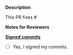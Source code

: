 **Description**

This PR fixes #

**Notes for Reviewers**


**[Signed commits](../CONTRIBUTING.md#signing-off-on-commits-developer-certificate-of-origin)**
- [ ] Yes, I signed my commits.
 
<!--
Thank you for contributing to LocalAI! 

Contributing Conventions
-------------------------

The draft above helps to give a quick overview of your PR.

Remember to remove this comment and to at least:

1. Include descriptive PR titles with [<component-name>] prepended. We use [conventional commits](https://www.conventionalcommits.org/en/v1.0.0/).
2. Build and test your changes before submitting a PR (`make build`). 
3. Sign your commits
4. **Tag maintainer:** for a quicker response, tag the relevant maintainer (see below).
5. **X/Twitter handle:** we announce bigger features on X/Twitter. If your PR gets announced, and you'd like a mention, we'll gladly shout you out!

By following the community's contribution conventions upfront, the review process will 
be accelerated and your PR merged more quickly.

If no one reviews your PR within a few days, please @-mention @mudler.
-->